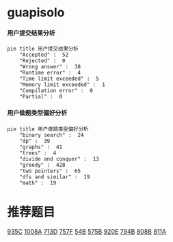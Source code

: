 # guapisolo

<!-- tabs:start -->



#### **用户提交结果分析**

```mermaid
pie title 用户提交结果分析
    "Accepted" :  52
    "Rejected" :  0
    "Wrong answer" :  38
    "Runtime error" :  4
    "Time limit exceeded" :  5
    "Memory limit exceeded" :  1
    "Compilation error" :  0
    "Partial" :  0
```

#### **用户做题类型偏好分析**

```mermaid
pie title 用户做题类型偏好分析
    "binary search" :  24
    "dp" :  39
    "graphs" :  41
    "trees" :  4
    "divide and conquer" :  13
    "greedy" :  428
    "two pointers" :  65
    "dfs and similar" :  19
    "math" :  19
```



<!-- tabs:end -->
# 推荐题目
[935C](https://codeforces.com/contest/935/problem/C)
[1008A](https://codeforces.com/contest/1008/problem/A)
[713D](https://codeforces.com/contest/713/problem/D)
[757F](https://codeforces.com/contest/757/problem/F)
[54B](https://codeforces.com/contest/54/problem/B)
[575B](https://codeforces.com/contest/575/problem/B)
[920E](https://codeforces.com/contest/920/problem/E)
[794B](https://codeforces.com/contest/794/problem/B)
[808B](https://codeforces.com/contest/808/problem/B)
[811A](https://codeforces.com/contest/811/problem/A)

